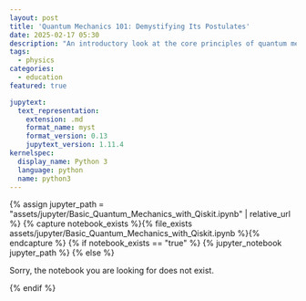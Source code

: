 ```yaml
---
layout: post
title: 'Quantum Mechanics 101: Demystifying Its Postulates'
date: 2025-02-17 05:30
description: "An introductory look at the core principles of quantum mechanics."
tags: 
  - physics
categories: 
  - education
featured: true

jupytext:
  text_representation:
    extension: .md
    format_name: myst
    format_version: 0.13
    jupytext_version: 1.11.4
kernelspec:
  display_name: Python 3
  language: python
  name: python3
---
```

{% assign jupyter_path = "assets/jupyter/Basic_Quantum_Mechanics_with_Qiskit.ipynb" | relative_url %}
{% capture notebook_exists %}{% file_exists assets/jupyter/Basic_Quantum_Mechanics_with_Qiskit.ipynb %}{% endcapture %}
{% if notebook_exists == "true" %}
{% jupyter_notebook jupyter_path %}
{% else %}

<p>Sorry, the notebook you are looking for does not exist.</p>
{% endif %}


